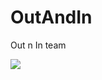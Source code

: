 # OutAndIn
Out n In team

<a href="https://zenhub.com"><img src="https://raw.githubusercontent.com/ZenHubIO/support/master/zenhub-badge.png"></a>

